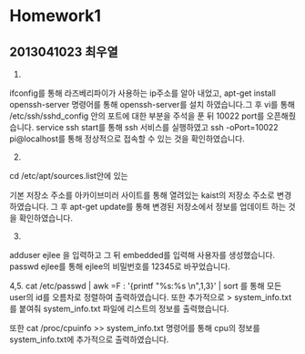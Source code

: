 # Homework1

## 2013041023 최우열

1.
ifconfig를 통해 라즈베리파이가 사용하는 ip주소를 알아 내었고, 
apt-get install openssh-server 명령어를 통해 openssh-server를 설치 하였습니다.그 후 
vi를 통해 /etc/ssh/sshd_config 안의 포트에 대한 부분을 주석을 푼 뒤 10022 port를 오픈해줬습니다.
service ssh start를 통해 ssh 서비스를 실행하였고
ssh -oPort=10022 pi@localhost를 통해 정상적으로 접속할 수 있는 것을 확인하였습니다.

2.
cd /etc/apt/sources.list안에 있는 

기본 저장소 주소를 아카이브미러 사이트를 통해 열려있는 kaist의 저장소 주소로 변경하였습니다.
그 후 apt-get update를 통해 변경된 저장소에서 정보를 업데이트 하는 것을 확인하였습니다.

3.
adduser ejlee 을 입력하고 그 뒤 embedded를 입력해 사용자를 생성했습니다.
passwd ejlee를 통해 ejlee의 비밀번호를 12345로 바꾸었습니다.

4,5. 
cat /etc/passwd | awk =F : '{printf "%s:%s \n",$1,$3}' | sort 를 통해 모든 user의 id를 오름차로 정렬하여 출력하였습니다.
또한 추가적으로 > system_info.txt 를 붙여줘 system_info.txt 파일에 리스트의 정보를 출력했습니다.

또한 cat /proc/cpuinfo >> system_info.txt 명령어를 통해 cpu의 정보를 system_info.txt에 추가적으로 출력하였습니다.